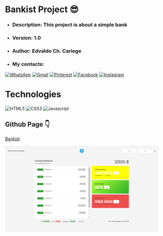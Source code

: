 


# Bankist Project 😎
   - ### Description: This project is about a simple bank
   - ### Version: 1.0
   - ### Author: Edvaldo Ch. Cariege
   - ### My contacts: <div style="display:inline-block">
[![WhatsApp](https://img.shields.io/badge/Linkedin-25D366?style=for-the-badge&logo=whatsapp&logoColor=white)](https://https://www.linkedin.com/in/osvaldocariege/)
[![Gmail](https://img.shields.io/badge/Gmail-D14836?style=for-the-badge&logo=gmail&logoColor=white)](https://osvaldocariege06@gmail.com)
[![Pinterest](https://aleen42.github.io/badges/src/pinterest.svg)](https://br.pinterest.com/ocariege/)
[![Facebook](https://img.shields.io/badge/Facebook-1877F2?style=for-the-badge&logo=facebook&logoColor=white)](https://www.facebook.com/osvaldo.cariege/)
[![Instagram](https://img.shields.io/badge/Instagram-E4405F?style=for-the-badge&logo=instagram&logoColor=white)](https://instagram.com/osvaldo_cariege)
</div>


# Technologies

<div style="display:inline-block">
<img src="https://img.shields.io/badge/HTML5-E34F26?style=for-the-badge&logo=html5&logoColor=white" alt="HTML5" align="center" />
<img src="https://img.shields.io/badge/CSS3-1572B6?style=for-the-badge&logo=css3&logoColor=white" alt="CSS3" align="center" />
<img src="https://img.shields.io/badge/JavaScript-F7DF1E?style=for-the-badge&logo=javascript&logoColor=black" alt="Javascript" align="center" />
</div>

</br>

## Github Page 👇

[Bankist](https://osvaldocariege06.github.io/bankist-v1.0/)

<img src="./images/bankist.png" alt="Bankist - Home" align="center" />

